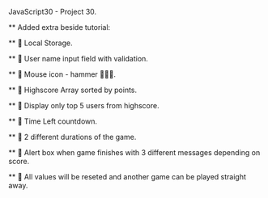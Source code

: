 JavaScript30 - Project 30.

\*\* Added extra beside tutorial:

\*\* 🚀 Local Storage.

\*\* 🚀 User name input field with validation.

\*\* 🚀 Mouse icon - hammer 🔨🔨🔨.

\*\* 🚀 Highscore Array sorted by points.

\*\* 🚀 Display only top 5 users from highscore.

\*\* 🚀 Time Left countdown.

\*\* 🚀 2 different durations of the game.

\*\* 🚀 Alert box when game finishes with 3 different messages depending on score.

\*\* 🚀 All values will be reseted and another game can be played straight away.
